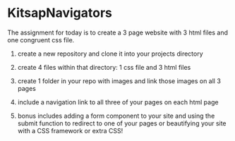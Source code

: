 # KitsapNavigators

The assignment for today is to create a 3 page website with 3 html files and one congruent css file.

1. create a new repository and clone it into your projects directory

2. create 4 files within that directory: 1 css file and 3 html files

3. create 1 folder in your repo with images and link those images on all 3 pages

4. include a navigation link to all three of your pages on each html page

5. bonus includes adding a form component to your site and using the submit function to redirect to one of your pages or beautifying your site with a CSS framework or extra CSS!
